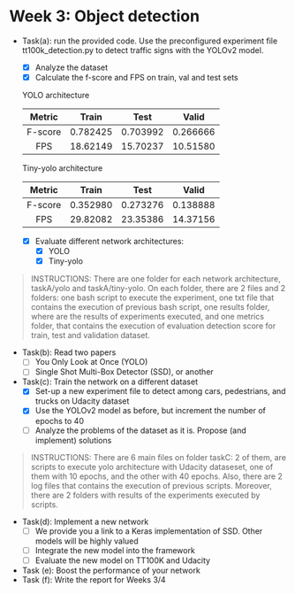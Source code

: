 # Week 3: Object detection
- Task(a): run the provided code. Use the preconfigured experiment file tt100k_detection.py to detect traffic signs with the YOLOv2 model.
  * [x] Analyze the dataset
  * [x] Calculate the f-score and FPS on train, val and test sets

  YOLO architecture
  
   |Metric                 | Train         | Test      | Valid    |
   |:------------:         |:-------------:| :-----:   |:---:     |
   |  F-score              | 0.782425      | 0.703992  |0.266666  |
   |  FPS                  | 18.62149      | 15.70237  |10.51580  |
  
  Tiny-yolo architecture
  
   |Metric                 | Train         | Test      | Valid    |
   |:------------:         |:-------------:| :-----:   |:---:     |
   |  F-score              | 0.352980      | 0.273276  |0.138888  |
   |  FPS                  | 29.82082      | 23.35386  |14.37156  |
  
  * [x] Evaluate different network architectures:
    * [x] YOLO
    * [x] Tiny-yolo
> INSTRUCTIONS: There are one folder for each network architecture, taskA/yolo and taskA/tiny-yolo. On each folder, there are 2 files and 2 folders: one bash script to execute the experiment, one txt file that contains the execution of previous bash script, one results folder, where are the results of experiments executed, and one metrics folder, that contains the execution of evaluation detection score for train, test and validation dataset. 
    
- Task(b): Read two papers 
  * [ ] You Only Look at Once (YOLO)
  * [ ] Single Shot Multi-Box Detector (SSD), or another
- Task(c): Train the network on a different dataset 
  * [x] Set-up a new experiment file to detect among cars, pedestrians, and trucks on Udacity dataset
  * [x] Use the YOLOv2 model as before, but increment the number of epochs to 40
  * [ ] Analyze the problems of the dataset as it is. Propose (and implement) solutions
> INSTRUCTIONS: There are 6 main files on folder taskC: 2 of them, are scripts to execute yolo architecture with Udacity dataseset, one of them with 10 epochs, and the other with 40 epochs. Also, there are 2 log files that contains the execution of previous scripts. Moreover, there are 2 folders with results of the experiments executed by scripts.  
  
- Task(d): Implement a new network
  * [ ] We provide you a link to a Keras implementation of SSD. Other models will be highly valued
  * [ ] Integrate the new model into the framework
  * [ ] Evaluate the new model on TT100K and Udacity
- Task (e): Boost the performance of your network
- Task (f): Write the report for Weeks 3/4
